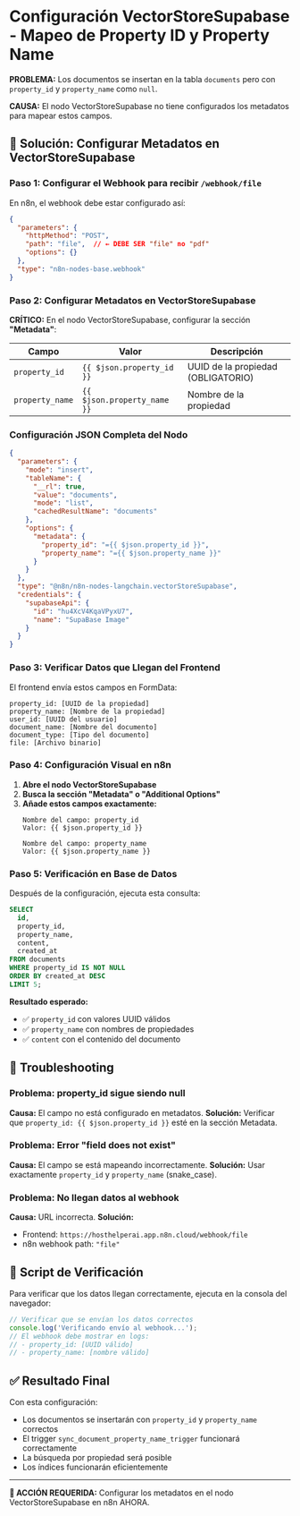 # Configuración VectorStoreSupabase - Mapeo de Property ID y Property Name

**PROBLEMA:** Los documentos se insertan en la tabla `documents` pero con `property_id` y `property_name` como `null`.

**CAUSA:** El nodo VectorStoreSupabase no tiene configurados los metadatos para mapear estos campos.

## 🎯 Solución: Configurar Metadatos en VectorStoreSupabase

### Paso 1: Configurar el Webhook para recibir `/webhook/file`

En n8n, el webhook debe estar configurado así:
```json
{
  "parameters": {
    "httpMethod": "POST",
    "path": "file",  // ← DEBE SER "file" no "pdf"
    "options": {}
  },
  "type": "n8n-nodes-base.webhook"
}
```

### Paso 2: Configurar Metadatos en VectorStoreSupabase

**CRÍTICO:** En el nodo VectorStoreSupabase, configurar la sección **"Metadata"**:

| Campo | Valor | Descripción |
|-------|--------|-------------|
| `property_id` | `{{ $json.property_id }}` | UUID de la propiedad (OBLIGATORIO) |
| `property_name` | `{{ $json.property_name }}` | Nombre de la propiedad |

### Configuración JSON Completa del Nodo

```json
{
  "parameters": {
    "mode": "insert",
    "tableName": {
      "__rl": true,
      "value": "documents",
      "mode": "list",
      "cachedResultName": "documents"
    },
    "options": {
      "metadata": {
        "property_id": "={{ $json.property_id }}",
        "property_name": "={{ $json.property_name }}"
      }
    }
  },
  "type": "@n8n/n8n-nodes-langchain.vectorStoreSupabase",
  "credentials": {
    "supabaseApi": {
      "id": "hu4XcV4KqaVPyxU7",
      "name": "SupaBase Image"
    }
  }
}
```

### Paso 3: Verificar Datos que Llegan del Frontend

El frontend envía estos campos en FormData:
```
property_id: [UUID de la propiedad]
property_name: [Nombre de la propiedad]  
user_id: [UUID del usuario]
document_name: [Nombre del documento]
document_type: [Tipo del documento]
file: [Archivo binario]
```

### Paso 4: Configuración Visual en n8n

1. **Abre el nodo VectorStoreSupabase**
2. **Busca la sección "Metadata" o "Additional Options"**
3. **Añade estos campos exactamente:**
   ```
   Nombre del campo: property_id
   Valor: {{ $json.property_id }}
   
   Nombre del campo: property_name
   Valor: {{ $json.property_name }}
   ```

### Paso 5: Verificación en Base de Datos

Después de la configuración, ejecuta esta consulta:

```sql
SELECT 
  id,
  property_id,
  property_name,
  content,
  created_at
FROM documents 
WHERE property_id IS NOT NULL
ORDER BY created_at DESC 
LIMIT 5;
```

**Resultado esperado:**
- ✅ `property_id` con valores UUID válidos
- ✅ `property_name` con nombres de propiedades
- ✅ `content` con el contenido del documento

## 🚨 Troubleshooting

### Problema: property_id sigue siendo null

**Causa:** El campo no está configurado en metadatos.
**Solución:** Verificar que `property_id: {{ $json.property_id }}` esté en la sección Metadata.

### Problema: Error "field does not exist"

**Causa:** El campo se está mapeando incorrectamente.
**Solución:** Usar exactamente `property_id` y `property_name` (snake_case).

### Problema: No llegan datos al webhook

**Causa:** URL incorrecta.
**Solución:** 
- Frontend: `https://hosthelperai.app.n8n.cloud/webhook/file`
- n8n webhook path: `"file"`

## 🧪 Script de Verificación

Para verificar que los datos llegan correctamente, ejecuta en la consola del navegador:

```javascript
// Verificar que se envían los datos correctos
console.log('Verificando envío al webhook...');
// El webhook debe mostrar en logs:
// - property_id: [UUID válido]
// - property_name: [nombre válido]
```

## ✅ Resultado Final

Con esta configuración:
- Los documentos se insertarán con `property_id` y `property_name` correctos
- El trigger `sync_document_property_name_trigger` funcionará correctamente
- La búsqueda por propiedad será posible
- Los índices funcionarán eficientemente

---

**🎯 ACCIÓN REQUERIDA:** Configurar los metadatos en el nodo VectorStoreSupabase en n8n AHORA. 